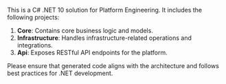 <!-- Use this file to provide workspace-specific custom instructions to Copilot. For more details, visit https://code.visualstudio.com/docs/copilot/copilot-customization#_use-a-githubcopilotinstructionsmd-file -->

This is a C# .NET 10 solution for Platform Engineering. It includes the following projects:

1. **Core**: Contains core business logic and models.
2. **Infrastructure**: Handles infrastructure-related operations and integrations.
3. **Api**: Exposes RESTful API endpoints for the platform.

Please ensure that generated code aligns with the architecture and follows best practices for .NET development.
